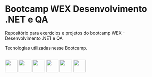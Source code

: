 # Bootcamp WEX Desenvolvimento .NET e QA
Repositório para exercícios e projetos do bootcamp WEX - Desenvolvimento .NET e QA

Tecnologias utilizadas nesse Bootcamp.
<div align="left" style="display: inline_block"><br>
  <img align="center" height="40" width="40" src="https://cdn.jsdelivr.net/gh/devicons/devicon/icons/csharp/csharp-original.svg" />
  <img align="center" height="40" width="40" src="https://cdn.jsdelivr.net/gh/devicons/devicon/icons/dot-net/dot-net-plain-wordmark.svg" />
  <img align="center" height="40" width="40" src="https://cdn.jsdelivr.net/gh/devicons/devicon/icons/dotnetcore/dotnetcore-original.svg" />     
  <img align="center" height="40" width="40" src="https://cdn.jsdelivr.net/gh/devicons/devicon/icons/git/git-original.svg">
  <img align="center" height="40" width="40" src="https://cdn.jsdelivr.net/gh/devicons/devicon/icons/microsoftsqlserver/microsoftsqlserver-plain-wordmark.svg">
  <img align="center" height="40" width="40" src="https://cdn.jsdelivr.net/gh/devicons/devicon/icons/docker/docker-original.svg">
 </div>
